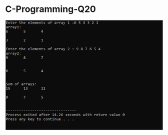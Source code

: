 # C-Programming-Q20

![alt text](https://github.com/flashomer/C-Programming-Q20/blob/main/img/screen.jpg?raw=true)